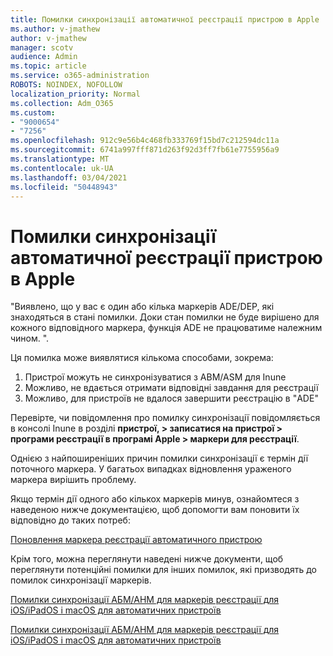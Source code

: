 ```yaml
---
title: Помилки синхронізації автоматичної реєстрації пристрою в Apple
ms.author: v-jmathew
author: v-jmathew
manager: scotv
audience: Admin
ms.topic: article
ms.service: o365-administration
ROBOTS: NOINDEX, NOFOLLOW
localization_priority: Normal
ms.collection: Adm_O365
ms.custom:
- "9000654"
- "7256"
ms.openlocfilehash: 912c9e56b4c468fb333769f15bd7c212594dc11a
ms.sourcegitcommit: 6741a997fff871d263f92d3ff7fb61e7755956a9
ms.translationtype: MT
ms.contentlocale: uk-UA
ms.lasthandoff: 03/04/2021
ms.locfileid: "50448943"
---
```

# <a name="apple-automatic-device-enrollment-sync-errors"></a>Помилки синхронізації автоматичної реєстрації пристрою в Apple

"Виявлено, що у вас є один або кілька маркерів ADE/DEP, які знаходяться в стані помилки. Доки стан помилки не буде вирішено для кожного відповідного маркера, функція ADE не працюватиме належним чином. ".

Ця помилка може виявлятися кількома способами, зокрема:

1. Пристрої можуть не синхронізуватися з ABM/ASM для Inune
2. Можливо, не вдається отримати відповідні завдання для реєстрації
3. Можливо, для пристроїв не вдалося завершити реєстрацію в "ADE"

Перевірте, чи повідомлення про помилку синхронізації повідомляється в консолі Inune в розділі **пристрої, > записатися на пристрої > програми реєстрації в програмі Apple > маркери для реєстрації**.

Однією з найпоширеніших причин помилки синхронізації є термін дії поточного маркера. У багатьох випадках відновлення ураженого маркера вирішить проблему.

Якщо термін дії одного або кількох маркерів минув, ознайомтеся з наведеною нижче документацією, щоб допомогти вам поновити їх відповідно до таких потреб:

[Поновлення маркера реєстрації автоматичного пристрою](https://docs.microsoft.com/mem/intune/enrollment/device-enrollment-program-enroll-ios#renew-an-automated-device-enrollment-token)

Крім того, можна переглянути наведені нижче документи, щоб переглянути потенційні помилки для інших помилок, які призводять до помилок синхронізації маркерів.

[Помилки синхронізації АБМ/АНМ для маркерів реєстрації для iOS/iPadOS і macOS для автоматичних пристроїв](https://docs.microsoft.com/mem/intune/enrollment/troubleshoot-ios-enrollment-errors#sync-token-errors-between-intune-and-ade-dep)







[Помилки синхронізації АБМ/АНМ для маркерів реєстрації для iOS/iPadOS і macOS для автоматичних пристроїв](https://docs.microsoft.com/mem/intune/enrollment/troubleshoot-ios-enrollment-errors#resolutions-when-syncing-tokens-between-intune-and-abmasm-for-automated-device-enrollment)
